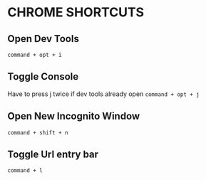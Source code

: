 # CHROME SHORTCUTS

## Open Dev Tools
`command + opt + i`

## Toggle Console
Have to press j twice if dev tools already open
`command + opt + j`

## Open New Incognito Window
`command + shift + n`

## Toggle Url entry bar
`command + l`

